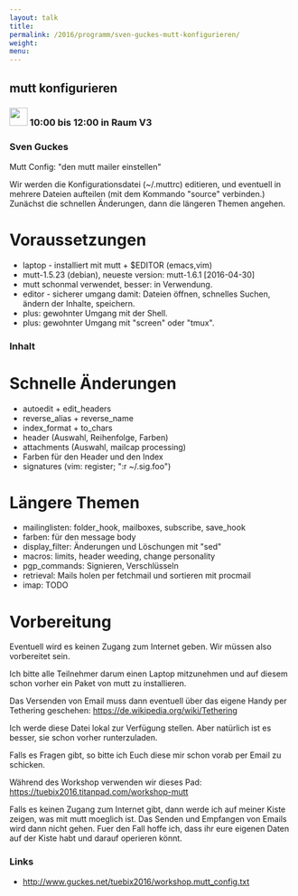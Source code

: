 ```yaml
---
layout: talk
title:
permalink: /2016/programm/sven-guckes-mutt-konfigurieren/
weight:
menu:
---
```

## mutt konfigurieren

### <img height = "32" src="../../../images/workshop.svg"> 10:00 bis 12:00 in Raum V3

### Sven Guckes

Mutt Config: "den mutt mailer einstellen"

Wir werden die Konfigurationsdatei (~/.muttrc) editieren,
und eventuell in mehrere Dateien aufteilen
(mit dem Kommando "source" verbinden.)
Zunächst die schnellen Änderungen,
dann die längeren Themen angehen.

# Voraussetzungen

* laptop - installiert mit mutt + $EDITOR (emacs,vim)
* mutt-1.5.23 (debian), neueste version: mutt-1.6.1 [2016-04-30]
* mutt schonmal verwendet, besser: in Verwendung.
* editor - sicherer umgang damit: Dateien öffnen,
  schnelles Suchen, ändern der Inhalte, speichern.
* plus: gewohnter Umgang mit der Shell.
* plus: gewohnter Umgang mit "screen" oder "tmux".

### Inhalt 

# Schnelle Änderungen

* autoedit + edit_headers
* reverse_alias + reverse_name
* index_format + to_chars
* header      (Auswahl, Reihenfolge, Farben)
* attachments (Auswahl, mailcap processing)
* Farben für den Header und den Index
* signatures (vim: register; ":r ~/.sig.foo")

# Längere Themen

* mailinglisten: folder_hook, mailboxes, subscribe, save_hook
* farben: für den message body
* display_filter: Änderungen und Löschungen mit "sed"
* macros: limits, header weeding, change personality
* pgp_commands: Signieren, Verschlüsseln
* retrieval: Mails holen per fetchmail und sortieren mit procmail
* imap: TODO

# Vorbereitung

Eventuell wird es keinen Zugang zum Internet geben.
Wir müssen also vorbereitet sein.

Ich bitte alle Teilnehmer darum einen Laptop mitzunehmen und
auf diesem schon vorher ein Paket von mutt zu installieren.

Das Versenden von Email muss dann eventuell
über das eigene Handy per Tethering geschehen:
<a href="https://de.wikipedia.org/wiki/Tethering" target="_blank">https://de.wikipedia.org/wiki/Tethering</a>

Ich werde diese Datei lokal zur Verfügung stellen.
Aber natürlich ist es besser, sie schon vorher runterzuladen.

Falls es Fragen gibt, so bitte ich Euch
diese mir schon vorab per Email zu schicken.

Während des Workshop verwenden wir dieses Pad:
<a href="https://tuebix2016.titanpad.com/workshop-mutt" target="_blank">https://tuebix2016.titanpad.com/workshop-mutt</a>

Falls es keinen Zugang zum Internet gibt, dann werde
ich auf meiner Kiste zeigen, was mit mutt moeglich ist.
Das Senden und Empfangen von Emails wird dann nicht gehen.
Fuer den Fall hoffe ich, dass ihr eure eigenen Daten
auf der Kiste habt und darauf operieren könnt.

### Links

- <a href="http://www.guckes.net/tuebix2016/workshop.mutt_config.txt" target="_blank">http://www.guckes.net/tuebix2016/workshop.mutt_config.txt</a>
